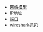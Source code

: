 - <a href="secure/网络模型.md">网络模型</a>
- <a href="secure/IP地址.md">IP地址</a>
- <a href="secure/端口.md">端口</a>
- <a href="secure/wireshark抓包.md">wireshark抓包</a>

